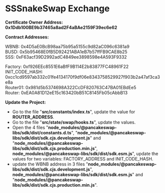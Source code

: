 # SSSnakeSwap Exchange

<b>Certificate Owner Address: 0x1Ddb100BE9b37465a8ad2F4aBAe2159F39ec6e62</b>


<b>Contract Addresses:</b>

WBNB: 0x4D5aE0BcB98aa75b95a5155c9d82aC096c6381a9\
BUSD: 0x5b95468E0fB5D92421ABA1eB7b57ffFB9CAE8b25\
SSS: 0xF63acf39D2992adC4849ee3898598e4A593F9332

Factory: 0xf926EEc8551E6aBfF9B114E2b83877FC48961F22\
INIT_CODE_HASH: 0xcc1cd9597ab332c01fe4134170f9df06e8343758529927f903b2a47af3ca3e8a\
Router01: 0x981d5b5374698A322CcDF820763C47BA01EBdEe5\
Router: 0xEA0A81D12eE15c163420bB51C8145Fb05cAbbB13



<b>Update the Project:</b>
    <ul>
      <li>Go to the file "<b>src/constants/index.ts</b>", update the value for <b>ROUTER_ADDRESS</b>.</li>
      <li>Go to the file "<b>src/state/swap/hooks.ts</b>", update the values.</li>
      <li>Open the 4 files "<b>node_modules/@pancakeswap-libs/sdk/dist/constants.d.ts</b>", "<b>node_modules/@pancakeswap-libs/sdk/dist/sdk.cjs.development.js</b>" and "<b>node_modules/@pancakeswap-libs/sdk/dist/sdk.cjs.production.min.js</b>", <b>node_modules/@pancakeswap-libs/sdk/dist/sdk.esm.js</b>", update the values for two variables: FACTORY_ADDRESS and INIT_CODE_HASH.</li>
      <li>update the WBNB address in 3 files "<b>node_modules/@pancakeswap-libs/sdk/dist/sdk.cjs.development.js</b>", <b>node_modules/@pancakeswap-libs/sdk/dist/sdk.esm.js</b>" and "<b>node_modules/@pancakeswap-libs/sdk/dist/sdk.cjs.production.min.js</b>".</li>
    </ul>

